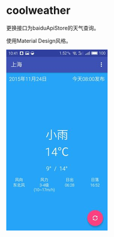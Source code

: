 # coolweather
更换接口为baiduApiStore的天气查询。

使用Material Design风格。

![image](https://github.com/GavinAndre/coolweather/blob/master/screenshots/s1.jpg)
